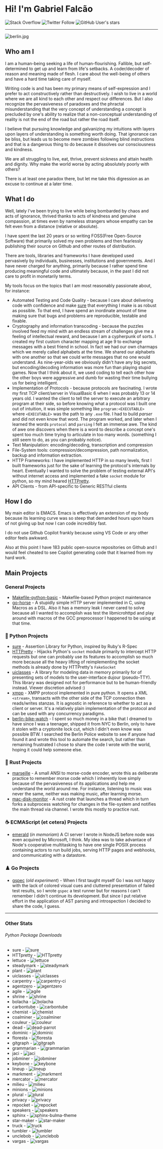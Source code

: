 # Hi! I'm Gabriel Falcão

![Stack Overflow](https://img.shields.io/badge/stackoverflow-orange?style=default&logo=stackoverflow&logoColor=orange&label=gabrielfalcao&labelColor=black&color=orange&link=https%3A%2F%2Fstackoverflow.com%2Fusers%2F460989%2Fgabriel-falc%25c3%25a3o)
![Twitter Follow](https://img.shields.io/twitter/follow/gabrielfalcao)
![GitHub User's stars](https://img.shields.io/github/stars/gabrielfalcao)



--------------------------------


![berlin.jpg](berlin.jpg)

## Who am I

I am a human-being seeking a life of human-flourishing. Fallible, but self-determined to get up and learn from life's setbacks.
A coder/decoder of reason and meaning made of flesh. I care about the well-being of others and have a hard time taking care of myself.

Writing code is and has been my primary means of self-expression and I
prefer to act constructively rather than destructively.  I wish to
live in a world where we are all kind to each other and respect our
differences. But I also recognize the pervasiveness of paradoxes and
the phractal misunderstanding that the very concept of understanding a
concept is precluded by one's ability to realize that a non-conceptual
understanding of reality is not the end of the road but rather the
road itself.

I believe that pursuing knowledge and galvanizing my intuitions with
layers upon layers of understanding is something worth doing. That
ignorance can be bliss, but leads us to become mere zombies following
blind instructions and that is a dangerous thing to do because it
dissolves our consciousness and kindness.

We are all struggling to live, eat, thrive, prevent sickness and
attain health and dignity. Why make the world worse by acting
absolutely poorly with others?

There is at least one paradox there, but let me take this digression as an excuse to continue at a later time.


## What I do

Well, lately I've been trying to live while being bombarded by chaos and
acts of ignorance, thrived thanks to acts of kindness and genuine
compassion, at times even by nameless strangers whose empathy can be
felt even from a distance (relative or absolute).

I have spent the last 20 years or so writing FOSS(Free Open-Source
Software) that primarily solved my own problems and then fearlessly
publishing their source on Github and other routes of distribution.

There are tools, libraries and frameworks I have developed used
pervasively by individuals, businesses, institutions and
governments. And I have never charged for anything, primarily because
I rather spend time producing meaningful code and ultimately because,
in the past I did not care to profit in monetarily terms.

My tools focus on the topics that I am most reasonably passionate
about, for instance:

* Automated Testing and Code Quality - because I care about delivering code with confidence and make [sure](https://github.com/gabrielfalcao/sure) that everything I make is as robust as possible. To that end, I have spend an inordinate amount of time making sure that bugs and problems are reproducible, testable and fixable.
* Cryptography and information transcoding - because the puzzles involved feed my mind with an endless stream of challenges give me a feeling of intellectual reward, and because I am a cypherpunk of sorts. I created my first custom character mapping at age 9 to exchange messages with a best friend in school. In fact we had our own charmaps which we merely called alphabets at the time. We shared our alphabets with one another so that we could write messages that no one would understand. As nine-year-olds we obviously didn't have any big secrets, but encoding/decoding information was more fun than playing stupid games. Now that I think about it, we used coding to tell each other how the other boys were aggressive and dumb for wasting their time bullying us for being intelligent.
* Implementation of Protocols - because protocols are fascinating. I wrote my first TCP client/server in VisualBasic 6 when I was probably 13 or 14 years old. I wanted the client to tell the server to execute an arbitrary program at their side, so before knowing what a protocol was I built one out of intuition, it was simple something like `program:<EXECUTABLE>` where `<EXECUTABLE>` was the path to any `.exe` file. I had to build *parser* and did not even know that word. The program worked, and later when I learned the words `protocol` and `parsing` I felt an immense awe. The kind of awe one discovers when there is a word to describe a concept one's spent too much time trying to articulate in too many words. (something I still seem to do, as you can probably notice).
* Text Manipulation: encoding/decoding, transcription and compression
* File-System tools: compression/decompression, path normalization, backup and information extraction.
* HTTP Frameworks: I have implemented HTTP in so many levels, first I built frameworks just for the sake of learning the protocol's internals by heart. Eventually I wanted to solve the problem of testing external API's without internet access and implemented a fake `socket` module for python, so my mind heared [HTTPretty](https://github.com/gabrielfalcao/HTTpretty).
* API Clients - from API-specific to Generic RESTful clients

## How I do

My main editor is EMACS. Emacs is effectively an extension of my body
because its learning curve was so steep that demanded hours upon hours
of not giving up but now I can code incredibly fast.

I do not use Github Copilot frankly because using VS Code or any other
editor feels awkward.

Also at this point I have 183 public open-source repositories on
Github and I would feel cheated to see Copilot generating code that it
learned from my hard work.


## Main Projects


### General Projects

- [Makefile-python-basic](https://github.com/gabrielfalcao/Makefile-python-basic) - Makefile-based Python project maintenance
- [go-horse](https://github.com/gabrielfalcao/go-horse) - A stupidly simple HTTP server implemented in C, using Macros as a DSL. Also it has a memory leak I never cared to solve because all I wanted to accomplish was test the libmicrohttpd and play around with macros of the GCC preprocessor I happened to be using at that time.


### 🐍 Python Projects

- [sure](https://github.com/gabrielfalcao/sure) - Assertion Library for Python, inspired by Ruby's R-Spec
- [HTTPretty](https://github.com/gabrielfalcao/HTTpretty) - Hijacks Python's `socket` module primarily to intercept HTTP requests but one can probably use its features to accomplish so much more because all the heavy lifting of reimplementing the socket methods is already done by HTTPretty's `FakeSocket`
- [uiclasses](https://github.com/gabrielfalcao/uiclasses) - A library for modeling data in memory primarily for of presenting sets of models to the user-interface dujour (pseudo-TTY). This library was designed not for performance but to be human-friendly instead. Viewer discretion advised :)
- [xmpp](https://github.com/gabrielfalcao/xmpp) - XMPP protocol implemented in pure python. It opens a XML `<stream>`, transacts with the other side of the TCP connection then reads/writes stanzas. It is agnostic in reference to whether to act as a client or server. It's a relatively plain implementation of the protocol and can be used with any concurrency paradigms.
- [berlin-bike-watch](https://github.com/gabrielfalcao/berlin-bike-watch) - I spent so much money in a bike that I dreamed to have since I was a teenager, shipped it from NYC to Berlin, only to have it stolen with a cryptonite lock cut, which I didn't even know was possible BTW. I searched the Berlin Police website to see if anyone had found it and wrote this tool to automate the search, but rather than remaining frustrated I chose to share the code I wrote with the world, hoping it could help someone else.

### 🦀 Rust Projects

- [marseille](https://github.com/gabrielfalcao/marseille) - A small ANSI to morse-code encoder, wrote this as deliberate practice to remember morse code which I inherently love simply because of the pervasiveness of its applications and help me understand the world around me. For instance, listening to music was never the same, neither was making music, after learning morse.
- [mac-disk-monitor](https://github.com/gabrielfalcao/mac-disk-monitor) - A rust crate that launches a thread which in turn forks a subprocess watching for changes in the file-system and notifies the main thread via channel. I wrote this mostly to practice rust.

### ☕️ ECMAScript (et cetera) Projects

- [emerald](https://www.npmjs.com/package/emerald) (*in memoriam*) A CI server I wrote in NodeJS before node was even acquired by Microsoft, I think. My idea was to take advantace of Node's cooperative multitasking to have one single POSIX process containing actors to run build jobs, serving HTTP pages and webhooks, and communicating with a datastore.


### ♟️ Go Projects

- [gspec](https://github.com/gabrielfalcao/gspec) (*old experiment*) - When I first taught myself Go I was not happy with the lack of colored visual cues and cluttered presentation of failed test results, so I wrote `gspec` a test runner but for reasons I can't remember I didn't continue its development. But since I put relative effort in the application of AST parsing and introspection I decided to share the code, I guess.


--------------

### **O**ther **S**tats

###### Python Package Downloads

- sure - ![sure](https://img.shields.io/pypi/dm/sure)
- HTTpretty - ![HTTpretty](https://img.shields.io/pypi/dm/HTTpretty)
- lettuce - ![lettuce](https://img.shields.io/pypi/dm/lettuce)
- steadymark - ![steadymark](https://img.shields.io/pypi/dm/steadymark)
- plant - ![plant](https://img.shields.io/pypi/dm/plant)
- uiclasses - ![uiclasses](https://img.shields.io/pypi/dm/uiclasses)
- carpentry - ![carpentry-ci](https://img.shields.io/pypi/dm/carpentry-ci)
- agentzero - ![agentzero](https://img.shields.io/pypi/dm/agentzero)
- agile - ![agile](https://img.shields.io/pypi/dm/agile)
- shrine - ![shrine](https://img.shields.io/pypi/dm/shrine)
- bolacha - ![bolacha](https://img.shields.io/pypi/dm/bolacha)
- carbontube - ![carbontube](https://img.shields.io/pypi/dm/carbontube)
- chemist - ![chemist](https://img.shields.io/pypi/dm/chemist)
- coalminer - ![coalminer](https://img.shields.io/pypi/dm/coalminer)
- couleur - ![couleur](https://img.shields.io/pypi/dm/couleur)
- dead - ![dead-parrot](https://img.shields.io/pypi/dm/dead-parrot)
- dominic - ![dominic](https://img.shields.io/pypi/dm/dominic)
- floresta - ![floresta](https://img.shields.io/pypi/dm/floresta)
- gitgraph - ![gitgraph](https://img.shields.io/pypi/dm/gitgraph)
- grammarian - ![grammarian](https://img.shields.io/pypi/dm/grammarian)
- jaci - ![jaci](https://img.shields.io/pypi/dm/jaci)
- jobminer - ![jobminer](https://img.shields.io/pypi/dm/jobminer)
- keybone - ![keybone](https://img.shields.io/pypi/dm/keybone)
- lineup - ![lineup](https://img.shields.io/pypi/dm/lineup)
- markment - ![markment](https://img.shields.io/pypi/dm/markment)
- mercator - ![mercator](https://img.shields.io/pypi/dm/mercator)
- milieu - ![milieu](https://img.shields.io/pypi/dm/milieu)
- minions - ![minions](https://img.shields.io/pypi/dm/minions)
- plural - ![plural](https://img.shields.io/pypi/dm/plural)
- privacy - ![privacy](https://img.shields.io/pypi/dm/privacy)
- repocket - ![repocket](https://img.shields.io/pypi/dm/repocket)
- speakers - ![speakers](https://img.shields.io/pypi/dm/speakers)
- sphinx - ![sphinx-bulma-theme](https://img.shields.io/pypi/dm/sphinx-bulma-theme)
- star-maker - ![star-maker](https://img.shields.io/pypi/dm/star-maker)
- truck - ![truck](https://img.shields.io/pypi/dm/truck)
- tumbler - ![tumbler](https://img.shields.io/pypi/dm/tumbler)
- unclebob - ![unclebob](https://img.shields.io/pypi/dm/unclebob)
- vargas - ![vargas](https://img.shields.io/pypi/dm/vargas)
<!-- ![cello](https://img.shields.io/pypi/dm/cello) -->
<!-- ![plany](https://img.shields.io/pypi/dm/plany) -->
<!-- ![sinsky](https://img.shields.io/pypi/dm/sinsky) -->
<!-- ![xmpp](https://img.shields.io/pypi/dm/xmpp) -->

<!-- ###### Docker Image Pulls -->

<!-- ![node-google-chrome](https://img.shields.io/docker/pulls/gabrielfalcao/node-google-chrome) -->
<!-- ![drone-ci-butler](https://img.shields.io/docker/pulls/gabrielfalcao/drone-ci-butler) -->
<!-- ![nst-fakenom](https://img.shields.io/docker/pulls/gabrielfalcao/nst-fakenom) -->
<!-- ![k8s-file-server](https://img.shields.io/docker/pulls/gabrielfalcao/k8s-file-server) -->
<!-- ![file-server-base](https://img.shields.io/docker/pulls/gabrielfalcao/file-server-base) -->
<!-- ![jaci](https://img.shields.io/docker/pulls/gabrielfalcao/jaci) -->
<!-- ![jaci-web](https://img.shields.io/docker/pulls/gabrielfalcao/jaci-web) -->
<!-- ![tumbler](https://img.shields.io/docker/pulls/gabrielfalcao/tumbler) -->
<!-- ![dynamodb](https://img.shields.io/docker/pulls/gabrielfalcao/dynamodb) -->
<!-- ![dynamodb-local](https://img.shields.io/docker/pulls/gabrielfalcao/dynamodb-local) -->
<!-- ![python-db-testing](https://img.shields.io/docker/pulls/gabrielfalcao/python-db-testing) -->
<!-- ![restund](https://img.shields.io/docker/pulls/gabrielfalcao/restund) -->
<!-- ![prosody](https://img.shields.io/docker/pulls/gabrielfalcao/prosody) -->
<!-- ![radlab](https://img.shields.io/docker/pulls/gabrielfalcao/radlab) -->
<!-- ![alpine37-python3-node9111](https://img.shields.io/docker/pulls/gabrielfalcao/alpine37-python3-node9111) -->
<!-- ![shortage](https://img.shields.io/docker/pulls/gabrielfalcao/shortage) -->
<!-- ![cognodes-react](https://img.shields.io/docker/pulls/gabrielfalcao/cognodes-react) -->
